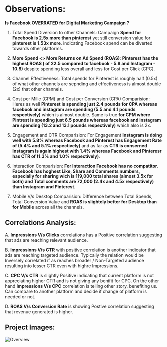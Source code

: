 # Observations:

**Is Facebook OVERRATED for Digital Marketing Campaign ?**

1. Total Spend Diversion to other Channels:
Campaign **Spend for Facebook is 2.5x more than pinterest** yet still conversion value for **pinterest is 1.53x more**. indicating Facebook spend can be diverted towards other platforms.


2. **More Spend <> More Returns on Ad Spend (ROAS)**:
**Pinterest has the highest ROAS ( of 22.5 compared to facebook - 5.8 and Instagram - 10.8)** despite spending less overall and less for Cost per Click (CPC).


3. Channel Effectiveness:
Total spends for Pinterest is roughly half (0.5x) of what other channels are sepnding and effectiveness is almost double (2x) that other channels.


4. Cost per Mille (CPM) and Cost per Conversion (CPA) Comparision:
Heres as well **Pinterest is spending just 2.4 pounds for CPA whereas facebook and instagram are spending (5.5 and 4.1 pounds respectively)** which is almost double.
Same is true **for CPM where Pintrest is spending just 6.5 pounds whereas facebook and instagram are spending (13.2 and 13.1 pounds respectively)** which also is 2x.


5. Engagement and CTR Comparision:
For Engagement **Instagram is doing well with 5.8% whereas Facebook and Pinterest has Engagement Rate of (5.4% and 5.1% respectively)** and as far as **CTR is conserned Instagram is again highest with 1.4% whereas Facebook and Pinteresr has CTR of (1.3% and 1.0% respectively)**.


6. Interaction Comparision:
**For Interaction Facebook has no compatitor**. **Facebook has hoghest Like, Share and Comments numbers, especially for sharing wich is 119,000 total shares (almost 3.5x for both) and Total comments are 72,000 (2.4x and 4.5x respectively) than Instagram and Pinterest**.


7. Mobile V/s Desktop Comparision:
Difference between Total Spends, Total Conversion Value and **ROAS is slightely better for Desktop than for Mobile** across all the channels. 


## Correlations Analysis:

A. **Impressions V/s Clicks** correlations has a Positive correlation suggesting that ads are reaching relevant audience.

B. **Impressions V/s CTR** with positive correlation is another indicator that ads are reaching targeted audience. Typically the relation would be Inversely correlated if as reaches broader / Non-Targeted audience resulting into lesser CTR even with highre Impressions.

C. **CPC V/s CTR** is slightly Positive indicating that current platform is not appreciating higher CTR and is not giving any benifit for CPC. On the other hand **Impressions V/s CPC** correlation is telling other story, benefiting us. Can compare to another platform and decide if change of platform is needed or not.

D. **ROAS V/s Conversion Rate** is showing Postive correlation suggesting that revenue generated is higher.



## Project Images:
![Overview ](https://drive.google.com/file/d/11lZi-OdI9W93CePLOB0__ATqjHg-1Ifr/view?usp=drive_link)
